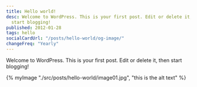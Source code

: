 ```yaml
---
title: Hello world!
desc: Welcome to WordPress. This is your first post. Edit or delete it, then
  start blogging!
published: 2012-01-28
tags: hello
socialCardUrl: "/posts/hello-world/og-image/"
changeFreq: "Yearly"
---
```

Welcome to WordPress. This is your first post. Edit or delete it, then start blogging!

<div>
  {% myImage "./src/posts/hello-world/image01.jpg", "this is the alt text" %}
</div>